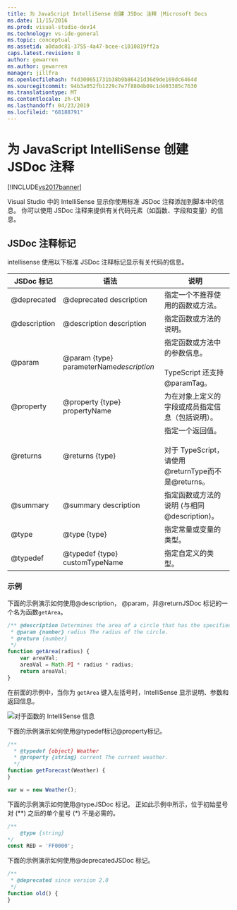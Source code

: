 ```yaml
---
title: 为 JavaScript IntelliSense 创建 JSDoc 注释 |Microsoft Docs
ms.date: 11/15/2016
ms.prod: visual-studio-dev14
ms.technology: vs-ide-general
ms.topic: conceptual
ms.assetid: a0dadc81-3755-4a47-bcee-c1010819ff2a
caps.latest.revision: 8
author: gewarren
ms.author: gewarren
manager: jillfra
ms.openlocfilehash: f4d300651731b38b9b86421d36d9de169dc6464d
ms.sourcegitcommit: 94b3a052fb1229c7e7f8804b09c1d403385c7630
ms.translationtype: MT
ms.contentlocale: zh-CN
ms.lasthandoff: 04/23/2019
ms.locfileid: "68188791"
---
```

# <a name="create-jsdoc-comments-for-javascript-intellisense"></a>为 JavaScript IntelliSense 创建 JSDoc 注释
[!INCLUDE[vs2017banner](../includes/vs2017banner.md)]

Visual Studio 中的 IntelliSense 显示你使用标准 JSDoc 注释添加到脚本中的信息。 你可以使用 JSDoc 注释来提供有关代码元素（如函数、字段和变量）的信息。  

## <a name="jsdoc-comment-tags"></a>JSDoc 注释标记  
 intellisense 使用以下标准 JSDoc 注释标记显示有关代码的信息。  

|  JSDoc 标记   |                       语法                        |                                                     说明                                                      |
|--------------|-----------------------------------------------------|----------------------------------------------------------------------------------------------------------------|
| @deprecated  |              @deprecated description               |                                   指定一个不推荐使用的函数或方法。                                   |
| @description |             @description description               |                              指定函数或方法的说明。                               |
|    @param    | @param {type} parameterName<em>description</em>   | 指定函数或方法中的参数信息。<br /><br /> TypeScript 还支持@paramTag。 |
|  @property   |          @property {type} propertyName            |   为在对象上定义的字段或成员指定信息（包括说明）。    |
|   @returns   |                  @returns {type}                   |           指定一个返回值。<br /><br /> 对于 TypeScript，请使用@returnType而不是@returns。           |
|   @summary   |               @summary description                 |                   指定函数或方法的说明 (与相同@description)。                   |
|    @type     |                   @type {type}                     |                                指定常量或变量的类型。                                |
|   @typedef   |         @typedef {type} customTypeName            |                                            指定自定义的类型。                                            |

### <a name="examples"></a>示例  
 下面的示例演示如何使用@description， @param，并@returnJSDoc 标记的一个名为函数`getArea`。  

```javascript  
/** @description Determines the area of a circle that has the specified radius parameter.  
 * @param {number} radius The radius of the circle.  
 * @return {number}  
 */  
function getArea(radius) {  
    var areaVal;  
    areaVal = Math.PI * radius * radius;  
    return areaVal;  
}  
```  

 在前面的示例中，当你为 `getArea` 键入左括号时，IntelliSense 显示说明、参数和返回信息。  

 ![对于函数的 IntelliSense 信息](../ide/media/js-intellisense-jsdoc-comments.png "JS_IntelliSense_JSDoc_Comments")  

 下面的示例演示如何使用@typedef标记@property标记。  

```javascript  
/**  
  * @typedef {object} Weather  
  * @property {string} current The current weather.  
  */  
function getForecast(Weather) {  
}  

var w = new Weather();  
```  

 下面的示例演示如何使用@typeJSDoc 标记。 正如此示例中所示，位于初始星号对 (\*\*) 之后的单个星号 (*) 不是必需的。  

```javascript  
/**  
    @type {string}  
*/  
const RED = 'FF0000';  

```  

 下面的示例演示如何使用@deprecatedJSDoc 标记。  

```javascript  
/**  
 * @deprecated since version 2.0  
 */  
function old() {  
}  
```
